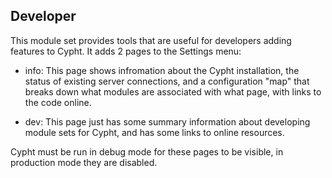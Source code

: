 ## Developer

This module set provides tools that are useful for developers adding
features to Cypht. It adds 2 pages to the Settings menu:

- info: This page shows infromation about the Cypht installation,
  the status of existing server connections, and a configuration "map"
  that breaks down what modules are associated with what page, with
  links to the code online.

- dev: This page just has some summary information about developing
  module sets for Cypht, and has some links to online resources.

Cypht must be run in debug mode for these pages to be visible, in
production mode they are disabled.
